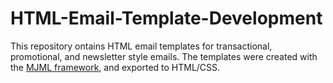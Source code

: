 # HTML-Email-Template-Development

This repository ontains HTML email templates for transactional, promotional, and newsletter style emails. The templates were created with the [MJML framework](https://mjml.io/), and exported to HTML/CSS.
